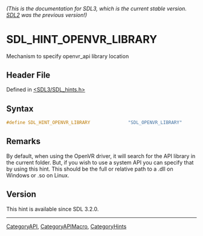 ###### (This is the documentation for SDL3, which is the current stable version. [SDL2](https://wiki.libsdl.org/SDL2/) was the previous version!)
# SDL_HINT_OPENVR_LIBRARY

Mechanism to specify openvr_api library location

## Header File

Defined in [<SDL3/SDL_hints.h>](https://github.com/libsdl-org/SDL/blob/main/include/SDL3/SDL_hints.h)

## Syntax

```c
#define SDL_HINT_OPENVR_LIBRARY              "SDL_OPENVR_LIBRARY"
```

## Remarks

By default, when using the OpenVR driver, it will search for the API
library in the current folder. But, if you wish to use a system API you can
specify that by using this hint. This should be the full or relative path
to a .dll on Windows or .so on Linux.

## Version

This hint is available since SDL 3.2.0.

----
[CategoryAPI](CategoryAPI), [CategoryAPIMacro](CategoryAPIMacro), [CategoryHints](CategoryHints)

